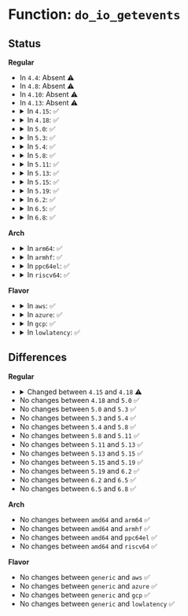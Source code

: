 # Function: <code>do_io_getevents</code>

## Status
<b>Regular</b>
<ul>
<li>
In <code>4.4</code>: Absent ⚠️
</li>
<li>
In <code>4.8</code>: Absent ⚠️
</li>
<li>
In <code>4.10</code>: Absent ⚠️
</li>
<li>
In <code>4.13</code>: Absent ⚠️
</li>
<li>
<details>
<summary>In <code>4.15</code>: ✅</summary>

```c
long int do_io_getevents(aio_context_t ctx_id, long int min_nr, long int nr, struct io_event *events, struct timespec *ts);
```

**Collision:** Unique Static

**Inline:** No

**Transformation:** False

**Instances:**

```
In fs/aio.c (ffffffff812c9f20)
Location: fs/aio.c:1835
Inline: False
Direct callers:
  - fs/aio.c:compat_SyS_io_getevents
  - fs/aio.c:SyS_io_getevents
```
**Symbols:**

```
ffffffff812c9f20-ffffffff812c9fe3: do_io_getevents (STB_LOCAL)
```
</details>
</li>
<li>
<details>
<summary>In <code>4.18</code>: ✅</summary>

```c
long int do_io_getevents(aio_context_t ctx_id, long int min_nr, long int nr, struct io_event *events, struct timespec64 *ts);
```

**Collision:** Unique Static

**Inline:** No

**Transformation:** False

**Instances:**

```
In fs/aio.c (ffffffff812f3160)
Location: fs/aio.c:1850
Inline: False
Direct callers:
  - fs/aio.c:__x32_compat_sys_io_pgetevents
  - fs/aio.c:__ia32_compat_sys_io_pgetevents
  - fs/aio.c:__x32_compat_sys_io_getevents
  - fs/aio.c:__ia32_compat_sys_io_getevents
  - fs/aio.c:__ia32_sys_io_pgetevents
  - fs/aio.c:__x64_sys_io_pgetevents
  - fs/aio.c:__ia32_sys_io_getevents
  - fs/aio.c:__x64_sys_io_getevents
```
**Symbols:**

```
ffffffff812f3160-ffffffff812f3223: do_io_getevents (STB_LOCAL)
```
</details>
</li>
<li>
<details>
<summary>In <code>5.0</code>: ✅</summary>

```c
long int do_io_getevents(aio_context_t ctx_id, long int min_nr, long int nr, struct io_event *events, struct timespec64 *ts);
```

**Collision:** Unique Static

**Inline:** No

**Transformation:** False

**Instances:**

```
In fs/aio.c (ffffffff81308160)
Location: fs/aio.c:2067
Inline: False
Direct callers:
  - fs/aio.c:__x32_compat_sys_io_pgetevents_time64
  - fs/aio.c:__ia32_compat_sys_io_pgetevents_time64
  - fs/aio.c:__x32_compat_sys_io_pgetevents
  - fs/aio.c:__ia32_compat_sys_io_pgetevents
  - fs/aio.c:__x32_compat_sys_io_getevents
  - fs/aio.c:__ia32_compat_sys_io_getevents
  - fs/aio.c:__ia32_sys_io_pgetevents
  - fs/aio.c:__x64_sys_io_pgetevents
  - fs/aio.c:__ia32_sys_io_getevents
  - fs/aio.c:__x64_sys_io_getevents
```
**Symbols:**

```
ffffffff81308160-ffffffff81308223: do_io_getevents (STB_LOCAL)
```
</details>
</li>
<li>
<details>
<summary>In <code>5.3</code>: ✅</summary>

```c
long int do_io_getevents(aio_context_t ctx_id, long int min_nr, long int nr, struct io_event *events, struct timespec64 *ts);
```

**Collision:** Unique Static

**Inline:** No

**Transformation:** False

**Instances:**

```
In fs/aio.c (ffffffff81329c20)
Location: fs/aio.c:2028
Inline: False
Direct callers:
  - fs/aio.c:__x32_compat_sys_io_pgetevents_time64
  - fs/aio.c:__ia32_compat_sys_io_pgetevents_time64
  - fs/aio.c:__x32_compat_sys_io_pgetevents
  - fs/aio.c:__ia32_compat_sys_io_pgetevents
  - fs/aio.c:__ia32_sys_io_getevents_time32
  - fs/aio.c:__x64_sys_io_getevents_time32
  - fs/aio.c:__ia32_sys_io_pgetevents
  - fs/aio.c:__x64_sys_io_pgetevents
  - fs/aio.c:__ia32_sys_io_getevents
  - fs/aio.c:__x64_sys_io_getevents
```
**Symbols:**

```
ffffffff81329c20-ffffffff81329cf5: do_io_getevents (STB_LOCAL)
```
</details>
</li>
<li>
<details>
<summary>In <code>5.4</code>: ✅</summary>

```c
long int do_io_getevents(aio_context_t ctx_id, long int min_nr, long int nr, struct io_event *events, struct timespec64 *ts);
```

**Collision:** Unique Static

**Inline:** No

**Transformation:** False

**Instances:**

```
In fs/aio.c (ffffffff8133ca80)
Location: fs/aio.c:2044
Inline: False
Direct callers:
  - fs/aio.c:__x32_compat_sys_io_pgetevents_time64
  - fs/aio.c:__ia32_compat_sys_io_pgetevents_time64
  - fs/aio.c:__x32_compat_sys_io_pgetevents
  - fs/aio.c:__ia32_compat_sys_io_pgetevents
  - fs/aio.c:__ia32_sys_io_getevents_time32
  - fs/aio.c:__x64_sys_io_getevents_time32
  - fs/aio.c:__ia32_sys_io_pgetevents
  - fs/aio.c:__x64_sys_io_pgetevents
  - fs/aio.c:__ia32_sys_io_getevents
  - fs/aio.c:__x64_sys_io_getevents
```
**Symbols:**

```
ffffffff8133ca80-ffffffff8133cb55: do_io_getevents (STB_LOCAL)
```
</details>
</li>
<li>
<details>
<summary>In <code>5.8</code>: ✅</summary>

```c
long int do_io_getevents(aio_context_t ctx_id, long int min_nr, long int nr, struct io_event *events, struct timespec64 *ts);
```

**Collision:** Unique Static

**Inline:** No

**Transformation:** False

**Instances:**

```
In fs/aio.c (ffffffff81375e50)
Location: fs/aio.c:2051
Inline: False
Direct callers:
  - fs/aio.c:__x32_compat_sys_io_pgetevents_time64
  - fs/aio.c:__ia32_compat_sys_io_pgetevents_time64
  - fs/aio.c:__x32_compat_sys_io_pgetevents
  - fs/aio.c:__ia32_compat_sys_io_pgetevents
  - fs/aio.c:__ia32_sys_io_getevents_time32
  - fs/aio.c:__x64_sys_io_getevents_time32
  - fs/aio.c:__ia32_sys_io_pgetevents
  - fs/aio.c:__x64_sys_io_pgetevents
  - fs/aio.c:__ia32_sys_io_getevents
  - fs/aio.c:__x64_sys_io_getevents
```
**Symbols:**

```
ffffffff81375e50-ffffffff81375f25: do_io_getevents (STB_LOCAL)
```
</details>
</li>
<li>
<details>
<summary>In <code>5.11</code>: ✅</summary>

```c
long int do_io_getevents(aio_context_t ctx_id, long int min_nr, long int nr, struct io_event *events, struct timespec64 *ts);
```

**Collision:** Unique Static

**Inline:** No

**Transformation:** False

**Instances:**

```
In fs/aio.c (ffffffff81383dd0)
Location: fs/aio.c:2049
Inline: False
Direct callers:
  - fs/aio.c:__do_compat_sys_io_pgetevents_time64
  - fs/aio.c:__do_compat_sys_io_pgetevents
  - fs/aio.c:__ia32_sys_io_getevents_time32
  - fs/aio.c:__x64_sys_io_getevents_time32
  - fs/aio.c:__do_sys_io_pgetevents
  - fs/aio.c:__ia32_sys_io_getevents
  - fs/aio.c:__x64_sys_io_getevents
```
**Symbols:**

```
ffffffff81383dd0-ffffffff81383ea5: do_io_getevents (STB_LOCAL)
```
</details>
</li>
<li>
<details>
<summary>In <code>5.13</code>: ✅</summary>

```c
long int do_io_getevents(aio_context_t ctx_id, long int min_nr, long int nr, struct io_event *events, struct timespec64 *ts);
```

**Collision:** Unique Static

**Inline:** No

**Transformation:** False

**Instances:**

```
In fs/aio.c (ffffffff8138aa20)
Location: fs/aio.c:2046
Inline: False
Direct callers:
  - fs/aio.c:__do_compat_sys_io_pgetevents_time64
  - fs/aio.c:__do_compat_sys_io_pgetevents
  - fs/aio.c:__ia32_sys_io_getevents_time32
  - fs/aio.c:__x64_sys_io_getevents_time32
  - fs/aio.c:__do_sys_io_pgetevents
  - fs/aio.c:__ia32_sys_io_getevents
  - fs/aio.c:__x64_sys_io_getevents
```
**Symbols:**

```
ffffffff8138aa20-ffffffff8138aaf5: do_io_getevents (STB_LOCAL)
```
</details>
</li>
<li>
<details>
<summary>In <code>5.15</code>: ✅</summary>

```c
long int do_io_getevents(aio_context_t ctx_id, long int min_nr, long int nr, struct io_event *events, struct timespec64 *ts);
```

**Collision:** Unique Static

**Inline:** No

**Transformation:** False

**Instances:**

```
In fs/aio.c (ffffffff813d7d30)
Location: fs/aio.c:2164
Inline: False
Direct callers:
  - fs/aio.c:__x64_compat_sys_io_pgetevents_time64
  - fs/aio.c:__ia32_compat_sys_io_pgetevents_time64
  - fs/aio.c:__x64_compat_sys_io_pgetevents
  - fs/aio.c:__ia32_compat_sys_io_pgetevents
  - fs/aio.c:__ia32_sys_io_getevents_time32
  - fs/aio.c:__x64_sys_io_getevents_time32
  - fs/aio.c:__ia32_sys_io_pgetevents
  - fs/aio.c:__x64_sys_io_pgetevents
  - fs/aio.c:__ia32_sys_io_getevents
  - fs/aio.c:__x64_sys_io_getevents
```
**Symbols:**

```
ffffffff813d7d30-ffffffff813d7e05: do_io_getevents (STB_LOCAL)
```
</details>
</li>
<li>
<details>
<summary>In <code>5.19</code>: ✅</summary>

```c
long int do_io_getevents(aio_context_t ctx_id, long int min_nr, long int nr, struct io_event *events, struct timespec64 *ts);
```

**Collision:** Unique Static

**Inline:** No

**Transformation:** False

**Instances:**

```
In fs/aio.c (ffffffff81462450)
Location: fs/aio.c:2188
Inline: False
Direct callers:
  - fs/aio.c:__ia32_compat_sys_io_pgetevents_time64
  - fs/aio.c:__ia32_compat_sys_io_pgetevents
  - fs/aio.c:__ia32_sys_io_getevents_time32
  - fs/aio.c:__x64_sys_io_getevents_time32
  - fs/aio.c:__ia32_sys_io_pgetevents
  - fs/aio.c:__x64_sys_io_pgetevents
  - fs/aio.c:__ia32_sys_io_getevents
  - fs/aio.c:__x64_sys_io_getevents
```
**Symbols:**

```
ffffffff81462450-ffffffff81462545: do_io_getevents (STB_LOCAL)
```
</details>
</li>
<li>
<details>
<summary>In <code>6.2</code>: ✅</summary>

```c
long int do_io_getevents(aio_context_t ctx_id, long int min_nr, long int nr, struct io_event *events, struct timespec64 *ts);
```

**Collision:** Unique Static

**Inline:** No

**Transformation:** False

**Instances:**

```
In fs/aio.c (ffffffff814f2aa0)
Location: fs/aio.c:2189
Inline: False
Direct callers:
  - fs/aio.c:__ia32_compat_sys_io_pgetevents_time64
  - fs/aio.c:__ia32_compat_sys_io_pgetevents
  - fs/aio.c:__ia32_sys_io_getevents_time32
  - fs/aio.c:__x64_sys_io_getevents_time32
  - fs/aio.c:__ia32_sys_io_pgetevents
  - fs/aio.c:__x64_sys_io_pgetevents
  - fs/aio.c:__ia32_sys_io_getevents
  - fs/aio.c:__x64_sys_io_getevents
```
**Symbols:**

```
ffffffff814f2aa0-ffffffff814f2b95: do_io_getevents (STB_LOCAL)
```
</details>
</li>
<li>
<details>
<summary>In <code>6.5</code>: ✅</summary>

```c
long int do_io_getevents(aio_context_t ctx_id, long int min_nr, long int nr, struct io_event *events, struct timespec64 *ts);
```

**Collision:** Unique Static

**Inline:** No

**Transformation:** False

**Instances:**

```
In fs/aio.c (ffffffff81529850)
Location: fs/aio.c:2181
Inline: False
Direct callers:
  - fs/aio.c:__ia32_compat_sys_io_pgetevents_time64
  - fs/aio.c:__ia32_compat_sys_io_pgetevents
  - fs/aio.c:__ia32_sys_io_getevents_time32
  - fs/aio.c:__x64_sys_io_getevents_time32
  - fs/aio.c:__ia32_sys_io_pgetevents
  - fs/aio.c:__x64_sys_io_pgetevents
  - fs/aio.c:__ia32_sys_io_getevents
  - fs/aio.c:__x64_sys_io_getevents
```
**Symbols:**

```
ffffffff81529850-ffffffff81529945: do_io_getevents (STB_LOCAL)
```
</details>
</li>
<li>
<details>
<summary>In <code>6.8</code>: ✅</summary>

```c
long int do_io_getevents(aio_context_t ctx_id, long int min_nr, long int nr, struct io_event *events, struct timespec64 *ts);
```

**Collision:** Unique Static

**Inline:** No

**Transformation:** False

**Instances:**

```
In fs/aio.c (ffffffff8155e720)
Location: fs/aio.c:2224
Inline: False
Direct callers:
  - fs/aio.c:__ia32_compat_sys_io_pgetevents_time64
  - fs/aio.c:__ia32_compat_sys_io_pgetevents
  - fs/aio.c:__ia32_sys_io_getevents_time32
  - fs/aio.c:__x64_sys_io_getevents_time32
  - fs/aio.c:__ia32_sys_io_pgetevents
  - fs/aio.c:__x64_sys_io_pgetevents
  - fs/aio.c:__ia32_sys_io_getevents
  - fs/aio.c:__x64_sys_io_getevents
```
**Symbols:**

```
ffffffff8155e720-ffffffff8155e815: do_io_getevents (STB_LOCAL)
```
</details>
</li>
</ul>
<b>Arch</b>
<ul>
<li>
<details>
<summary>In <code>arm64</code>: ✅</summary>

```c
long int do_io_getevents(aio_context_t ctx_id, long int min_nr, long int nr, struct io_event *events, struct timespec64 *ts);
```

**Collision:** Unique Static

**Inline:** No

**Transformation:** False

**Instances:**

```
In fs/aio.c (ffff8000103fc470)
Location: fs/aio.c:2044
Inline: False
Direct callers:
  - fs/aio.c:__arm64_compat_sys_io_pgetevents_time64
  - fs/aio.c:__arm64_compat_sys_io_pgetevents
  - fs/aio.c:__arm64_sys_io_getevents_time32
  - fs/aio.c:__arm64_sys_io_pgetevents
  - fs/aio.c:__arm64_sys_io_getevents
```
**Symbols:**

```
ffff8000103fc470-ffff8000103fc59c: do_io_getevents (STB_LOCAL)
```
</details>
</li>
<li>
<details>
<summary>In <code>armhf</code>: ✅</summary>

```c
long int do_io_getevents(aio_context_t ctx_id, long int min_nr, long int nr, struct io_event *events, struct timespec64 *ts);
```

**Collision:** Unique Static

**Inline:** No

**Transformation:** False

**Instances:**

```
In fs/aio.c (c05cfa20)
Location: fs/aio.c:2044
Inline: False
Direct callers:
  - fs/aio.c:__se_sys_io_getevents_time32
  - fs/aio.c:__se_sys_io_pgetevents_time32
  - fs/aio.c:__se_sys_io_pgetevents
```
**Symbols:**

```
c05cfa20-c05cfc98: do_io_getevents (STB_LOCAL)
```
</details>
</li>
<li>
<details>
<summary>In <code>ppc64el</code>: ✅</summary>

```c
long int do_io_getevents(aio_context_t ctx_id, long int min_nr, long int nr, struct io_event *events, struct timespec64 *ts);
```

**Collision:** Unique Static

**Inline:** No

**Transformation:** False

**Instances:**

```
In fs/aio.c (c0000000005051a0)
Location: fs/aio.c:2044
Inline: False
Direct callers:
  - fs/aio.c:__se_compat_sys_io_pgetevents_time64
  - fs/aio.c:__se_compat_sys_io_pgetevents
  - fs/aio.c:__se_sys_io_getevents_time32
  - fs/aio.c:__se_sys_io_pgetevents
  - fs/aio.c:__se_sys_io_getevents
```
**Symbols:**

```
c0000000005051a0-c000000000505330: do_io_getevents (STB_LOCAL)
```
</details>
</li>
<li>
<details>
<summary>In <code>riscv64</code>: ✅</summary>

```c
long int do_io_getevents(aio_context_t ctx_id, long int min_nr, long int nr, struct io_event *events, struct timespec64 *ts);
```

**Collision:** Unique Static

**Inline:** No

**Transformation:** False

**Instances:**

```
In fs/aio.c (ffffffe0002aa0fc)
Location: fs/aio.c:2044
Inline: False
Direct callers:
  - fs/aio.c:__se_sys_io_pgetevents
  - fs/aio.c:__se_sys_io_getevents
```
**Symbols:**

```
ffffffe0002aa0fc-ffffffe0002aa1e2: do_io_getevents (STB_LOCAL)
```
</details>
</li>
</ul>
<b>Flavor</b>
<ul>
<li>
<details>
<summary>In <code>aws</code>: ✅</summary>

```c
long int do_io_getevents(aio_context_t ctx_id, long int min_nr, long int nr, struct io_event *events, struct timespec64 *ts);
```

**Collision:** Unique Static

**Inline:** No

**Transformation:** False

**Instances:**

```
In fs/aio.c (ffffffff81335060)
Location: fs/aio.c:2044
Inline: False
Direct callers:
  - fs/aio.c:__x32_compat_sys_io_pgetevents_time64
  - fs/aio.c:__ia32_compat_sys_io_pgetevents_time64
  - fs/aio.c:__x32_compat_sys_io_pgetevents
  - fs/aio.c:__ia32_compat_sys_io_pgetevents
  - fs/aio.c:__ia32_sys_io_getevents_time32
  - fs/aio.c:__x64_sys_io_getevents_time32
  - fs/aio.c:__ia32_sys_io_pgetevents
  - fs/aio.c:__x64_sys_io_pgetevents
  - fs/aio.c:__ia32_sys_io_getevents
  - fs/aio.c:__x64_sys_io_getevents
```
**Symbols:**

```
ffffffff81335060-ffffffff81335135: do_io_getevents (STB_LOCAL)
```
</details>
</li>
<li>
<details>
<summary>In <code>azure</code>: ✅</summary>

```c
long int do_io_getevents(aio_context_t ctx_id, long int min_nr, long int nr, struct io_event *events, struct timespec64 *ts);
```

**Collision:** Unique Static

**Inline:** No

**Transformation:** False

**Instances:**

```
In fs/aio.c (ffffffff813259f0)
Location: fs/aio.c:2044
Inline: False
Direct callers:
  - fs/aio.c:__x32_compat_sys_io_pgetevents_time64
  - fs/aio.c:__ia32_compat_sys_io_pgetevents_time64
  - fs/aio.c:__x32_compat_sys_io_pgetevents
  - fs/aio.c:__ia32_compat_sys_io_pgetevents
  - fs/aio.c:__ia32_sys_io_getevents_time32
  - fs/aio.c:__x64_sys_io_getevents_time32
  - fs/aio.c:__ia32_sys_io_pgetevents
  - fs/aio.c:__x64_sys_io_pgetevents
  - fs/aio.c:__ia32_sys_io_getevents
  - fs/aio.c:__x64_sys_io_getevents
```
**Symbols:**

```
ffffffff813259f0-ffffffff81325ac5: do_io_getevents (STB_LOCAL)
```
</details>
</li>
<li>
<details>
<summary>In <code>gcp</code>: ✅</summary>

```c
long int do_io_getevents(aio_context_t ctx_id, long int min_nr, long int nr, struct io_event *events, struct timespec64 *ts);
```

**Collision:** Unique Static

**Inline:** No

**Transformation:** False

**Instances:**

```
In fs/aio.c (ffffffff81332b30)
Location: fs/aio.c:2044
Inline: False
Direct callers:
  - fs/aio.c:__x32_compat_sys_io_pgetevents_time64
  - fs/aio.c:__ia32_compat_sys_io_pgetevents_time64
  - fs/aio.c:__x32_compat_sys_io_pgetevents
  - fs/aio.c:__ia32_compat_sys_io_pgetevents
  - fs/aio.c:__ia32_sys_io_getevents_time32
  - fs/aio.c:__x64_sys_io_getevents_time32
  - fs/aio.c:__ia32_sys_io_pgetevents
  - fs/aio.c:__x64_sys_io_pgetevents
  - fs/aio.c:__ia32_sys_io_getevents
  - fs/aio.c:__x64_sys_io_getevents
```
**Symbols:**

```
ffffffff81332b30-ffffffff81332c05: do_io_getevents (STB_LOCAL)
```
</details>
</li>
<li>
<details>
<summary>In <code>lowlatency</code>: ✅</summary>

```c
long int do_io_getevents(aio_context_t ctx_id, long int min_nr, long int nr, struct io_event *events, struct timespec64 *ts);
```

**Collision:** Unique Static

**Inline:** No

**Transformation:** False

**Instances:**

```
In fs/aio.c (ffffffff81345cc0)
Location: fs/aio.c:2044
Inline: False
Direct callers:
  - fs/aio.c:__x32_compat_sys_io_pgetevents_time64
  - fs/aio.c:__ia32_compat_sys_io_pgetevents_time64
  - fs/aio.c:__x32_compat_sys_io_pgetevents
  - fs/aio.c:__ia32_compat_sys_io_pgetevents
  - fs/aio.c:__ia32_sys_io_getevents_time32
  - fs/aio.c:__x64_sys_io_getevents_time32
  - fs/aio.c:__ia32_sys_io_pgetevents
  - fs/aio.c:__x64_sys_io_pgetevents
  - fs/aio.c:__ia32_sys_io_getevents
  - fs/aio.c:__x64_sys_io_getevents
```
**Symbols:**

```
ffffffff81345cc0-ffffffff81345dac: do_io_getevents (STB_LOCAL)
```
</details>
</li>
</ul>

## Differences
<b>Regular</b>
<ul>
<li>
<details>
<summary>Changed between <code>4.15</code> and <code>4.18</code> ⚠️</summary>
<ul>
<li>
<b>Param type changed. </b>
<code>struct timespec *ts</code> ➡️ <code>struct timespec64 *ts</code>
</li>
</ul>
</details>
</li>
<li>
No changes between <code>4.18</code> and <code>5.0</code> ✅
</li>
<li>
No changes between <code>5.0</code> and <code>5.3</code> ✅
</li>
<li>
No changes between <code>5.3</code> and <code>5.4</code> ✅
</li>
<li>
No changes between <code>5.4</code> and <code>5.8</code> ✅
</li>
<li>
No changes between <code>5.8</code> and <code>5.11</code> ✅
</li>
<li>
No changes between <code>5.11</code> and <code>5.13</code> ✅
</li>
<li>
No changes between <code>5.13</code> and <code>5.15</code> ✅
</li>
<li>
No changes between <code>5.15</code> and <code>5.19</code> ✅
</li>
<li>
No changes between <code>5.19</code> and <code>6.2</code> ✅
</li>
<li>
No changes between <code>6.2</code> and <code>6.5</code> ✅
</li>
<li>
No changes between <code>6.5</code> and <code>6.8</code> ✅
</li>
</ul>
<b>Arch</b>
<ul>
<li>
No changes between <code>amd64</code> and <code>arm64</code> ✅
</li>
<li>
No changes between <code>amd64</code> and <code>armhf</code> ✅
</li>
<li>
No changes between <code>amd64</code> and <code>ppc64el</code> ✅
</li>
<li>
No changes between <code>amd64</code> and <code>riscv64</code> ✅
</li>
</ul>
<b>Flavor</b>
<ul>
<li>
No changes between <code>generic</code> and <code>aws</code> ✅
</li>
<li>
No changes between <code>generic</code> and <code>azure</code> ✅
</li>
<li>
No changes between <code>generic</code> and <code>gcp</code> ✅
</li>
<li>
No changes between <code>generic</code> and <code>lowlatency</code> ✅
</li>
</ul>

